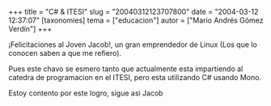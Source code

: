 +++
title = "C# &amp; ITESI"
slug = "20040312123707800"
date = "2004-03-12 12:37:07"
[taxonomies]
tema = ["educacion"]
autor = ["Mario Andrés Gómez Verdín"]
+++

¡Felicitaciones al Joven Jacob!, un gran emprendedor de Linux (Los que
lo conocen saben a que me refiero).

Pues este chavo se esmero tanto que actualmente esta impartiendo al
catedra de programacion en el ITESI, pero esta utilizando C# usando
Mono.

Estoy contento por este logro, sigue asi Jacob

